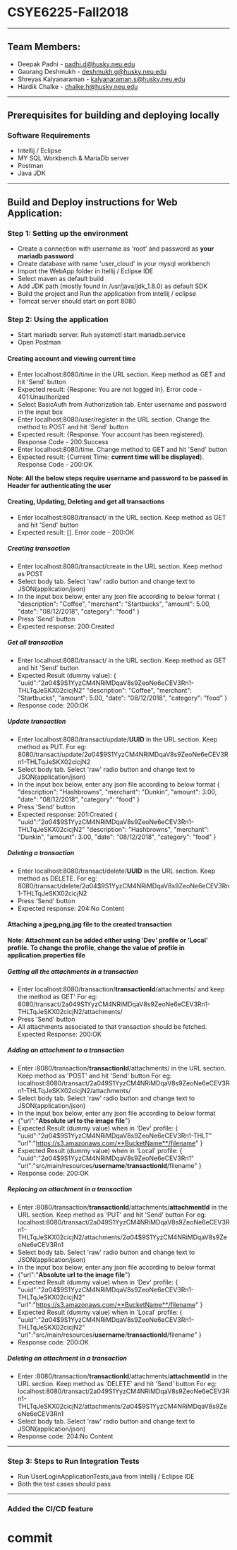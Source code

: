 # CSYE6225-Fall2018
-------------------------------------------------------------------------------------------------------------------------------------------
## Team Members: 
* Deepak Padhi - padhi.d@husky.neu.edu
* Gaurang Deshmukh - deshmukh.g@husky.neu.edu
* Shreyas Kalyanaraman - kalyanaraman.s@husky.neu.edu
* Hardik Chalke - chalke.h@husky.neu.edu
-------------------------------------------------------------------------------------------------------------------------------------------
## Prerequisites for building and deploying locally

### Software Requirements 
* Intellij / Eclipse
* MY SQL Workbench & MariaDb server  
* Postman
* Java JDK
-------------------------------------------------------------------------------------------------------------------------------------------
## Build and Deploy instructions for Web Application:

### Step 1: Setting up the environment
* Create a connection with username as 'root' and password as **your mariadb password**
* Create database with name 'user_cloud' in your mysql workbench 
* Import the WebApp folder in Itellij / Eclipse IDE
* Select maven as default build
* Add JDK path (mostly found in /usr/java/jdk_1.8.0) as default SDK  
* Build the project and Run the application from intellij / eclipse
* Tomcat server should start on port 8080

### Step 2: Using the application
* Start mariadb server. Run systemctl start mariadb.service
* Open Postman

#### Creating account and viewing current time
* Enter localhost:8080/time in the URL section. Keep method as GET and hit 'Send' button
* Expected result: {Respone: You are not logged in}. Error code - 401:Unauthorized
* Select BasicAuth from Authorization tab. Enter username and password in the input box
* Enter localhost:8080/user/register in the URL section. Change the method to POST and hit 'Send' button
* Expected result: {Response: Your account has been registered}. Response Code - 200:Success
* Enter localhost:8080/time. Change method to GET and hit 'Send' button
* Expected result: {Current Time: **current time will be displayed**}. Response Code - 200:OK

**Note: All the below steps require username and password to be passed in Header for authenticating the user**
#### Creating, Updating, Deleting and get all transactions
* Enter localhost:8080/transact/ in the URL section. Keep method as GET and hit 'Send' button
* Expected result: []. Error code - 200:OK
##### Creating transaction
* Enter localhost:8080/transact/create in the URL section. Keep method as POST
* Select body tab. Select 'raw' radio button and change text to JSON(application/json)
* In the input box below, enter any json file according to below format 
{
    "description": "Coffee",
    "merchant": "Startbucks",
    "amount": 5.00,
    "date": "08/12/2018",
    "category": "food"
}
* Press 'Send' button
* Expected response: 200:Created

##### Get all transaction
* Enter localhost:8080/transact/ in the URL section. Keep method as GET and hit 'Send' button
* Expected Result (dummy value):
{
  "uuid":"$2a$04$9S1YyzCM4NRiMDqaV8s9ZeoNe6eCEV3Rn1-THLTqJeSKX02cicjN2"
  "description": "Coffee",
  "merchant": "Startbucks",
  "amount": 5.00,
  "date": "08/12/2018",
  "category": "food"
}
* Response code: 200:OK

##### Update transaction
* Enter localhost:8080/transact/update/**UUID** in the URL section. Keep method as PUT. 
  For eg: 8080/transact/update/$2a$04$9S1YyzCM4NRiMDqaV8s9ZeoNe6eCEV3Rn1-THLTqJeSKX02cicjN2  
* Select body tab. Select 'raw' radio button and change text to JSON(application/json)
* In the input box below, enter any json file according to below format 
{
    "description": "Hashbrowns",
    "merchant": "Dunkin",
    "amount": 3.00,
    "date": "08/12/2018",
    "category": "food"
}
* Press 'Send' button
* Expected response: 201:Created
{
   "uuid":"$2a$04$9S1YyzCM4NRiMDqaV8s9ZeoNe6eCEV3Rn1-THLTqJeSKX02cicjN2"
   "description": "Hashbrowns",
   "merchant": "Dunkin",
   "amount": 3.00,
   "date": "08/12/2018",
   "category": "food"
}

##### Deleting a transaction
* Enter localhost:8080/transact/delete/**UUID** in the URL section. Keep method as DELETE. 
  For eg: 8080/transact/delete/$2a$04$9S1YyzCM4NRiMDqaV8s9ZeoNe6eCEV3Rn1-THLTqJeSKX02cicjN2
* Press 'Send' button
* Expected response: 204:No Content


#### Attaching a jpeg,png,jpg file to the created transaction

**Note: Attachment can be added either using 'Dev' profile or 'Local' profile. To change the profile, change the value of profile in application.properties file**

##### Getting all the attachments in a transaction
* Enter localhost:8080/transaction/**transactionId**/attachments/ and keep the method as GET'
For eg: 8080/transact/2a$04$9S1YyzCM4NRiMDqaV8s9ZeoNe6eCEV3Rn1-THLTqJeSKX02cicjN2/attachments/
* Press 'Send' button
* All attachments associated to that transaction should be fetched. Expected Response: 200:OK

##### Adding an attachment to a transaction
* Enter :8080/transaction/**transactionId**/attachments/ in the URL section. Keep method as 'POST' and hit 'Send' button
For eg: localhost:8080/transact/2a$04$9S1YyzCM4NRiMDqaV8s9ZeoNe6eCEV3Rn1-THLTqJeSKX02cicjN2/attachments/ 
* Select body tab. Select 'raw' radio button and change text to JSON(application/json)
* In the input box below, enter any json file according to below format 
* {"url":"**Absolute url to the image file**"}
* Expected Result (dummy value) when in 'Dev' profile:
{
  "uuid":"$2a$04$9S1YyzCM4NRiMDqaV8s9ZeoNe6eCEV3Rn1-THLT"
  "url":"https://s3.amazonaws.com/**BucketName**/filename"
}
* Expected Result (dummy value) when in 'Local' profile:
{
  "uuid":"$2a$04$9S1YyzCM4NRiMDqaV8s9ZeoNe6eCEV3Rn1"
  "url":"src/main/resources/**username**/**transactionId**/filename"
}
* Response code: 200:OK

##### Replacing an attachment in a transaction
* Enter :8080/transaction/**transactionId**/attachments/**attachmentId** in the URL section. Keep method as 'PUT' and hit 'Send' button
For eg: localhost:8080/transact/2a$04$9S1YyzCM4NRiMDqaV8s9ZeoNe6eCEV3Rn1-THLTqJeSKX02cicjN2/attachments/$2a$04$9S1YyzCM4NRiMDqaV8s9ZeoNe6eCEV3Rn1 
* Select body tab. Select 'raw' radio button and change text to JSON(application/json)
* In the input box below, enter any json file according to below format 
* {"url":"**Absolute url to the image file**"}
* Expected Result (dummy value) when in 'Dev' profile:
{
  "uuid":"$2a$04$9S1YyzCM4NRiMDqaV8s9ZeoNe6eCEV3Rn1-THLTqJeSKX02cicjN2"
  "url":"https://s3.amazonaws.com/**BucketName**/filename"
}
* Expected Result (dummy value) when in 'Local' profile:
{
  "uuid":"$2a$04$9S1YyzCM4NRiMDqaV8s9ZeoNe6eCEV3Rn1-THLTqJeSKX02cicjN2"
  "url":"src/main/resources/**username**/**transactionId**/filename"
}
* Response code: 200:OK

##### Deleting an attachment in a transaction
* Enter :8080/transaction/**transactionId**/attachments/**attachmentId** in the URL section. Keep method as 'DELETE' and hit 'Send' button
For eg: localhost:8080/transact/2a$04$9S1YyzCM4NRiMDqaV8s9ZeoNe6eCEV3Rn1-THLTqJeSKX02cicjN2/attachments/$2a$04$9S1YyzCM4NRiMDqaV8s9ZeoNe6eCEV3Rn1 
* Select body tab. Select 'raw' radio button and change text to JSON(application/json)
* Response code: 204:No Content
----------------------------------------------------------------------------------------------------------------------------------------
### Step 3: Steps to Run Integration Tests

* Run UserLoginApplicationTests,java from Intellij / Eclipse IDE
* Both the test cases should pass


----------------------------------------------------------------------------------------------------------------------------------------
### Added the CI/CD feature




# commit




